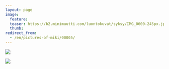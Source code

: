 ```yaml
---
layout: page
image:
  feature:
  teaser: https://b2.minimuutti.com/luontokuvat/syksy/IMG_0600-245px.jpg
  thumb:
redirect_from:
  - /en/pictures-of-miki/00005/
---
```


![](https://b2.minimuutti.com/luontokuvat/syksy/IMG_0595-800px.jpg)

![](https://b2.minimuutti.com/luontokuvat/syksy/IMG_0600-800px.jpg)
